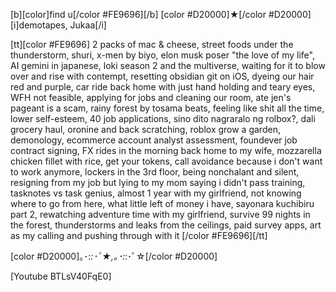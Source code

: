 [b][color]find u[/color #FE9696][/b] [color #D20000]★[/color #D20000] [i]demotapes, Jukaa[/i] 

[tt][color #FE9696] 2 packs of mac & cheese, street foods under the thunderstorm, shuri, x-men by biyo, elon musk poser "the love of my life", AI gemini in japanese, loki season 2 and the multiverse, waiting for it to blow over and rise with contempt,  resetting obsidian git on iOS, dyeing our hair red and purple, car ride back home with just hand holding and teary eyes, WFH not feasible, applying for jobs and cleaning our room, ate jen's pageant is a scam, rainy forest by tosama beats, feeling like shit all the time, lower self-esteem, 40 job applications, sino dito nagraralo ng rolbox?, dali grocery haul, oronine and back scratching, roblox grow a garden, demonology, ecommerce account analyst assessment,  foundever job contract signing, FX rides in the morning back home to my wife, mozzarella chicken fillet with rice, get your tokens, call avoidance because i don't want to work anymore, lockers in the 3rd floor, being nonchalant and silent, resigning from my job but lying to my mom saying i didn't pass training, tasknotes vs task genius, almost 1 year with my girlfriend, not knowing where to go from here, what little left of money i have, sayonara kuchibiru part 2, rewatching adventure time with my girlfriend, survive 99 nights in the forest, thunderstorms and leaks from the ceilings, paid survey apps, art as my calling and pushing through with it [/color #FE9696][/tt]

[color #D20000]｡･:*:･ﾟ★,｡･:*:･ﾟ☆[/color #D20000] 

[Youtube BTLsV40FqE0]